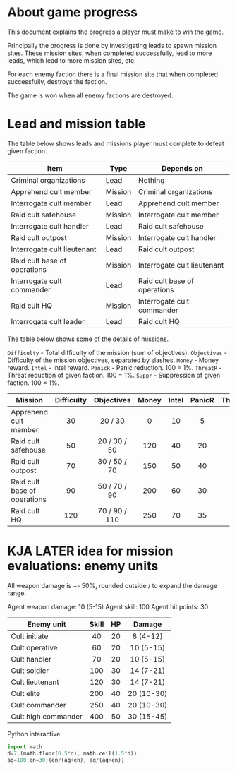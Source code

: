 # About game progress

This document explains the progress a player must make to win the game.

Principally the progress is done by investigating leads to spawn mission sites.
These mission sites, when completed successfully, lead to more leads, which lead to more mission sites, etc.

For each enemy faction there is a final mission site that when completed successfully, destroys the faction.

The game is won when all enemy factions are destroyed.

# Lead and mission table

The table below shows leads and missions player must complete to defeat given faction.

| Item                          | Type    | Depends on                  |
|-------------------------------|---------|-----------------------------|
| Criminal organizations        | Lead    | Nothing                     |
| Apprehend cult member         | Mission | Criminal organizations      |
| Interrogate cult member       | Lead    | Apprehend cult member       |
| Raid cult safehouse           | Mission | Interrogate cult member     |
| Interrogate cult handler      | Lead    | Raid cult safehouse         |
| Raid cult outpost             | Mission | Interrogate cult handler    |
| Interrogate cult lieutenant   | Lead    | Raid cult outpost           |
| Raid cult base of operations  | Mission | Interrogate cult lieutenant |
| Interrogate cult commander    | Lead    | Raid cult base of operations|
| Raid cult HQ                  | Mission | Interrogate cult commander  |
| Interrogate cult leader       | Lead    | Raid cult HQ                |

The table below shows some of the details of missions.

`Difficulty` - Total difficulty of the mission (sum of objectives).
`Objectives` - Difficulty of the mission objectives, separated by slashes.
`Money` - Money reward.
`Intel` - Intel reward.
`PanicR` - Panic reduction. 100 = 1%.
`ThreatR` - Threat reduction of given faction. 100 = 1%.
`Suppr` - Suppression of given faction. 100 = 1%.

| Mission                      | Difficulty | Objectives      | Money | Intel | PanicR | ThreatR | Suppr |
|------------------------------|:----------:|:---------------:|:-----:|:-----:|:------:|:-------:|:-----:|
| Apprehend cult member        |     30     | 20 / 30         |   0   |  10   |   5    |    1    |  10   |
| Raid cult safehouse          |     50     | 20 / 30 / 50    | 120   |  40   |  20    |    5    |  40   |
| Raid cult outpost            |     70     | 30 / 50 / 70    | 150   |  50   |  40    |   20    |  50   |
| Raid cult base of operations |     90     | 50 / 70 / 90    | 200   |  60   |  30    |    7    |  60   |
| Raid cult HQ                 |    120     | 70 / 90 / 110   | 250   |  70   |  35    |    8    |  70   |

# KJA LATER idea for mission evaluations: enemy units

All weapon damage is +- 50%, rounded outside / to expand the damage range.

Agent weapon damage: 10 (5-15)
Agent skill: 100
Agent hit points: 30

| Enemy unit          | Skill | HP | Damage        |
|---------------------|:-----:|:--:|:-------------:|
| Cult initiate       |  40   | 20 | 8 (4-12)      |
| Cult operative      |  60   | 20 | 10 (5-15)     |
| Cult handler        |  70   | 20 | 10 (5-15)     |
| Cult soldier        | 100   | 30 | 14 (7-21)     |
| Cult lieutenant     | 120   | 30 | 14 (7-21)     |
| Cult elite          | 200   | 40 | 20 (10-30)    |
| Cult commander      | 250   | 40 | 20 (10-30)    |
| Cult high commander | 400   | 50 | 30 (15-45)    |

Python interactive:

``` python
import math
d=7;(math.floor(0.5*d), math.ceil(1.5*d))
ag=100;en=30;(en/(ag+en), ag/(ag+en))
```
